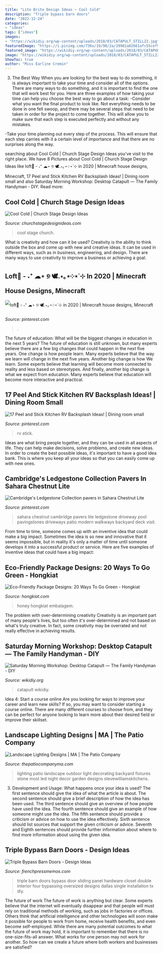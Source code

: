 ```yaml
---
title: "Lite Brite Design Ideas ~ Cool Cold"
description: "Triple bypass barn doors"
date: "2022-12-24"
categories:
- "ideas"
tags: ["ideas"]
images:
- "https://wikidiy.org/wp-content/uploads/2018/03/CATAPULT_STILL22.jpg"
featuredImage: "https://i.pinimg.com/736x/19/98/2a/19982a82661afc55cef9fd8884dcb172.jpg"
featured_image: "https://wikidiy.org/wp-content/uploads/2018/03/CATAPULT_STILL22.jpg"
image: "https://wikidiy.org/wp-content/uploads/2018/03/CATAPULT_STILL22.jpg"
ShowToc: true
author: "Miss Earline Cremin"
---
```



3) The Best Way
When you are looking for the best way to do something, it is always important to take your time and consider all of the options. There are many ways to do something, and it is important to find the one that will work best for you. Here are three examples of how taking your time can help you choose the best way to go about a task: 
-Consider what you want the final product to look like. Not everything needs to be done in one fell swoop, and there may be several steps that need to be taken in order for the project to come together. This will allow you to make sure that each step is executed perfectly and without any mistakes.

-Take your time planning out every step of the process. This will ensure that each step carries with it a certain level of importance and that there are no surprises along the way.

	

		
searching about Cool Cold | Church Stage Design Ideas you've visit to the right place. We have 8 Pictures about Cool Cold | Church Stage Design Ideas like loft🍃 - ˖⁺ ☁⋆ ୭ 🕊.⋆｡⋆༶⋆˙⊹ in 2020 | Minecraft house designs, Minecraft, 17 Peel and Stick Kitchen RV Backsplash Ideas! | Dining room small and also Saturday Morning Workshop: Desktop Catapult — The Family Handyman - DIY. Read more:
		
    
## Cool Cold | Church Stage Design Ideas

<img loading=lazy src="https://churchstagedesignideas.com/wp-content/uploads/2016/11/IMG_6836.jpg" onerror="this.onerror=null;this.src='https://tse4.mm.bing.net/th?id=OIP.5Tm4zJ75UVaNu1hbFQp26wHaHa&amp;pid=15.1';" alt="Cool Cold | Church Stage Design Ideas">

_Source: churchstagedesignideas.com_

>cool stage church. 

	

What is creativity and how can it be used?
Creativity is the ability to think outside the box and come up with new and creative ideas. It can be used in different ways, such as in business, engineering, and design. There are many ways to use creativity to improve a business or achieving a goal.

    
## Loft🍃 - ˖⁺ ☁⋆ ୭ 🕊.⋆｡⋆༶⋆˙⊹ In 2020 | Minecraft House Designs, Minecraft

<img loading=lazy src="https://i.pinimg.com/736x/c7/5b/3a/c75b3afd44d5f4bf262a7dc4c2501d2f.jpg" onerror="this.onerror=null;this.src='https://tse4.mm.bing.net/th?id=OIP.6ONYhf3b8Qf0Y73jZfj0ygHaHa&amp;pid=15.1';" alt="loft🍃 - ˖⁺ ☁⋆ ୭ 🕊.⋆｡⋆༶⋆˙⊹ in 2020 | Minecraft house designs, Minecraft">

_Source: pinterest.com_

>. 

	

The future of education: What will be the biggest changes in education in the next 5 years?
The future of education is still unknown, but many experts believe there are a few big changes that could happen in the next five years. 
One change is how people learn. Many experts believe that the way we learn will change in the next five years. 
Another big change is how We learn. Some experts believe that learning will become more connected to reality and less based on stereotypes. 
And finally, another big change is what we expect from education. Many experts believe that education will become more interactive and practical.

    
## 17 Peel And Stick Kitchen RV Backsplash Ideas! | Dining Room Small

<img loading=lazy src="https://i.pinimg.com/736x/19/98/2a/19982a82661afc55cef9fd8884dcb172.jpg" onerror="this.onerror=null;this.src='https://tse3.mm.bing.net/th?id=OIP.g1ijZWHqkgyon4VOtfbMgwHaJ4&amp;pid=15.1';" alt="17 Peel and Stick Kitchen RV Backsplash Ideas! | Dining room small">

_Source: pinterest.com_

>rv stick. 

	

Ideas are what bring people together, and they can be used in all aspects of life. They can help make decisions, solve problems, and create new ideas. In order to create the best possible ideas, it's important to have a good idea bank. This is where you keep all your ideas so that you can easily come up with new ones.

    
## Cambridge&#039;s Ledgestone Collection Pavers In Sahara Chestnut Lite

<img loading=lazy src="https://i.pinimg.com/736x/cc/f2/ef/ccf2ef1c870acafedb5e68f193ad217f--driveways-walkways.jpg" onerror="this.onerror=null;this.src='https://tse3.mm.bing.net/th?id=OIP.XUDs1R6KO5a6ir1NNHh2nwHaFj&amp;pid=15.1';" alt="Cambridge&#039;s Ledgestone Collection pavers in Sahara Chestnut Lite">

_Source: pinterest.com_

>sahara chestnut cambridge pavers lite ledgestone driveway pool pavingstones driveways patio modern walkways backyard deck visit. 

	

From time to time, someone comes up with an inventive idea that could make a big impact. Sometimes the idea is so new and innovative that it seems impossible, but in reality it's only a matter of time until someone develops it into a successful product or service. Here are five examples of inventive ideas that could have a big impact: 

    
## Eco-Friendly Package Designs: 20 Ways To Go Green - Hongkiat

<img loading=lazy src="https://assets.hongkiat.com/uploads/eco-friendly-package-designs/3-eco-friendly-package-designs.jpg" onerror="this.onerror=null;this.src='https://tse1.mm.bing.net/th?id=OIP.WiS0RRzXjCroIQEit8MEiwHaLH&amp;pid=15.1';" alt="Eco-Friendly Package Designs: 20 Ways To Go Green - Hongkiat">

_Source: hongkiat.com_

>honey hongkiat embalagem. 

	

The problem with over-determining creativity
Creativity is an important part of many people's lives, but too often it's over-determined and not based on what's truly creative. In fact, some creativity may be overrated and not really effective in achieving results.

    
## Saturday Morning Workshop: Desktop Catapult — The Family Handyman - DIY

<img loading=lazy src="https://wikidiy.org/wp-content/uploads/2018/03/CATAPULT_STILL22.jpg" onerror="this.onerror=null;this.src='https://tse1.mm.bing.net/th?id=OIP.EXLPDzDgMSHjQzhxV1UQ8wHaHa&amp;pid=15.1';" alt="Saturday Morning Workshop: Desktop Catapult — The Family Handyman - DIY">

_Source: wikidiy.org_

>catapult wikidiy. 

	

Idea 4: Start a course online
Are you looking for ways to improve your career and learn new skills? If so, you may want to consider starting a course online. There are many different courses to choose from, and they can be perfect for anyone looking to learn more about their desired field or improve their skillset.

    
## Landscape Lighting Designs | MA | The Patio Company

<img loading=lazy src="https://thepatiocompanyma.com/wp-content/uploads/2018/03/landscape-lighting-2-1030x686-1.jpg" onerror="this.onerror=null;this.src='https://tse3.mm.bing.net/th?id=OIP.AKnE9l76rNZzefy5xUpIwQHaE7&amp;pid=15.1';" alt="Landscape Lighting Designs | MA | The Patio Company">

_Source: thepatiocompanyma.com_

>lighting patio landscape outdoor light decorating backyard fixtures stone most led night decor garden designs stevewilliamskitchens. 

	

3. Development and Usage: What happens once your idea is used?
The first sentence should give the idea of what the article is about. The second sentence should give a brief description of how the idea has been used. The third sentence should give an overview of how people have used the idea. The fourth sentence should give an example of how someone might use the idea. The fifth sentence should provide a criticism or advice on how to use the idea effectively. Sixth sentence should list sources that support the given criticism or advice. Seventh and Eighth sentences should provide further information about where to find more information about using the given idea.

    
## Triple Bypass Barn Doors - Design Ideas

<img loading=lazy src="https://frenchpressmemos.com/wp-content/uploads/2021/03/f262b0a71c3e137a48b825c05c375919-2.jpg" onerror="this.onerror=null;this.src='https://tse2.mm.bing.net/th?id=OIP.VY3T2Fbqi7qk6nxEKen2bwHaGL&amp;pid=15.1';" alt="Triple Bypass Barn Doors - Design Ideas">

_Source: frenchpressmemos.com_

>triple barn doors bypass door sliding panel hardware closet double interior four bypassing oversized designs dallas single installation tx diy. 

	

The future of work
The future of work is anything but clear. Some experts believe that the internet will eventually disappear and that people will must rely on traditional methods of working, such as jobs in factories or offices. Others think that artificial intelligence and other technologies will soon make it possible for people to work from home, receive health benefits, and even become self-employed. While there are many potential outcomes to what the future of work may hold, it is important to remember that there is no one-size-fits-all answer. What works for one person may not work for another. So how can we create a future where both workers and businesses are satisfied?

